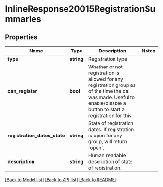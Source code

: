 # InlineResponse20015RegistrationSummaries

## Properties
Name | Type | Description | Notes
------------ | ------------- | ------------- | -------------
**type** | **string** | Registration type | 
**can_register** | **bool** | Whether or not registration is allowed for any registration group as of the time the call was made.  Useful to enable/disable a button to start a registration for this. | 
**registration_dates_state** | **string** | State of registration dates.  If registration is open for any group, will return &#x60;open&#x60;. | 
**description** | **string** | Human readable description of state of registration. | 

[[Back to Model list]](../README.md#documentation-for-models) [[Back to API list]](../README.md#documentation-for-api-endpoints) [[Back to README]](../README.md)


